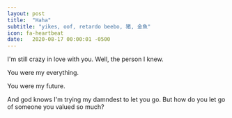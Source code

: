 ```yaml
---
layout: post
title:  "Haha"
subtitle: "yikes, oof, retardo beebo, 猪, 金魚"
icon: fa-heartbeat
date:   2020-08-17 00:00:01 -0500
---
```


I'm still crazy in love with you. Well, the person I knew.

You were my everything.

You were my future.

And god knows I'm trying my damndest to let you go. But how do you let go of
someone you valued so much?

